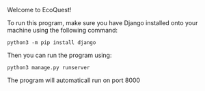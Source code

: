 Welcome to EcoQuest!

To run this program, make sure you have Django installed onto your machine using the following command:
```
python3 -m pip install django
```

Then you can run the program using:
```
python3 manage.py runserver
```

The program will automaticall run on port 8000